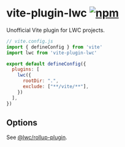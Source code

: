 # vite-plugin-lwc [![npm](https://img.shields.io/npm/v/vite-plugin-lwc.svg)](https://npmjs.com/package/vite-plugin-lwc)

Unofficial Vite plugin for LWC projects.

```js
// vite.config.js
import { defineConfig } from 'vite'
import lwc from 'vite-plugin-lwc'

export default defineConfig({
  plugins: [
    lwc({
      rootDir: ".",
      exclude: ["**/vite/**"],
    })
  ],
})
```

## Options

See [@lwc/rollup-plugin](https://github.com/salesforce/lwc/tree/master/packages/%40lwc/rollup-plugin#options).